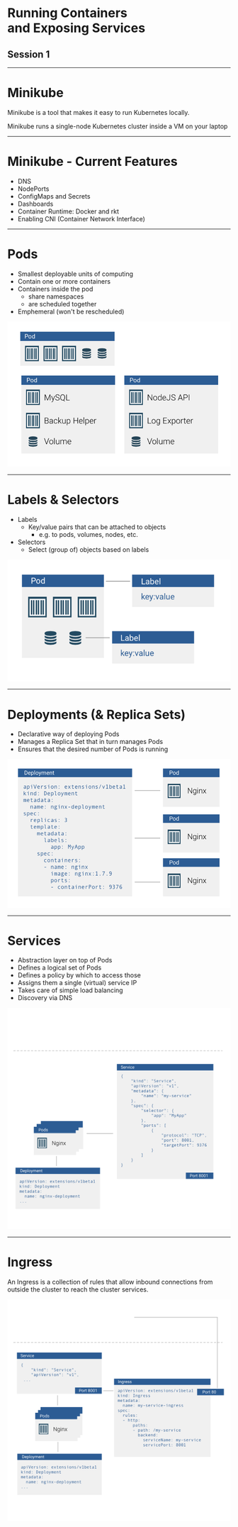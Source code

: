 # Running Containers <br/>and Exposing Services

## Session 1

---

# Minikube

Minikube is a tool that makes it easy to run Kubernetes locally.

Minikube runs a single-node Kubernetes cluster inside a VM on your laptop

---

# Minikube - Current Features

- DNS
- NodePorts
- ConfigMaps and Secrets
- Dashboards
- Container Runtime: Docker and rkt
- Enabling CNI (Container Network Interface)

---

<!-- .slide: class="right-image" -->
# Pods

- Smallest deployable units of computing
- Contain one or more containers
- Containers inside the pod
  - share namespaces
  - are scheduled together
- Emphemeral (won't be rescheduled)

![Pods](/layout/img/diagrams/Pods.png)

---

<!-- .slide: class="right-image" -->
# Labels & Selectors

- Labels
  - Key/value pairs that can be attached to objects
    - e.g. to pods, volumes, nodes, etc.
- Selectors
  - Select (group of) objects based on labels

![Labels](/layout/img/diagrams/Labels.png)

---

<!-- .slide: class="right-image" -->
# Deployments (& Replica Sets)

- Declarative way of deploying Pods
- Manages a Replica Set that in turn manages Pods
- Ensures that the desired number of Pods is running

![Deployments](/layout/img/diagrams/Deployments.png)

---

<!-- .slide: class="right-image" -->
# Services

- Abstraction layer on top of Pods
- Defines a logical set of Pods
- Defines a policy by which to access those
- Assigns them a single (virtual) service IP
- Takes care of simple load balancing
- Discovery via DNS

![Services](/layout/img/diagrams/Services.png)

---

<!-- .slide: class="right-image" -->
# Ingress

An Ingress is a collection of rules that allow inbound connections from outside the cluster to reach the cluster services.

![Services](/layout/img/diagrams/Ingress.png)